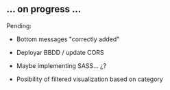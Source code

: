 ## ... on progress ...

Pending: 

- Bottom messages "correctly added"
- Deployar BBDD / update CORS

- Maybe implementing SASS... ¿?
- Posibility of filtered visualization based on category
